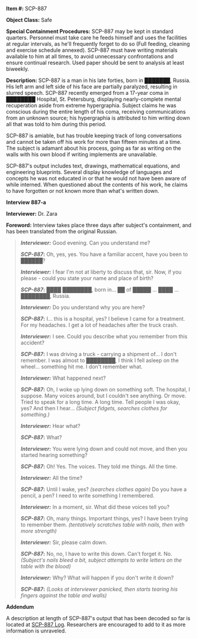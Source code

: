 **Item #:** SCP-887

**Object Class:** Safe

**Special Containment Procedures:** SCP-887 may be kept in standard quarters. Personnel must take care he feeds himself and uses the facilities at regular intervals, as he'll frequently forget to do so (Full feeding, cleaning and exercise schedule annexed). SCP-887 must have writing materials available to him at all times, to avoid unnecessary confrontations and ensure continual research. Used paper should be sent to analysis at least biweekly.

**Description:** SCP-887 is a man in his late forties, born in ███████, Russia. His left arm and left side of his face are partially paralyzed, resulting in slurred speech. SCP-887 recently emerged from a 17-year coma in ████████ Hospital, St. Petersburg, displaying nearly-complete mental recuperation aside from extreme hypergraphia. Subject claims he was conscious during the entire length of his coma, receiving communications from an unknown source; his hypergraphia is attributed to him writing down all that was told to him during this period.

SCP-887 is amiable, but has trouble keeping track of long conversations and cannot be taken off his work for more than fifteen minutes at a time. The subject is adamant about his process, going as far as writing on the walls with his own blood if writing implements are unavailable.

SCP-887's output includes text, drawings, mathematical equations, and engineering blueprints. Several display knowledge of languages and concepts he was not educated in or that he would not have been aware of while interned. When questioned about the contents of his work, he claims to have forgotten or not known more than what's written down.

**Interview 887-a**

**Interviewer:** Dr. Zara

**Foreword:** Interview takes place three days after subject's containment, and has been translated from the original Russian.

> **<Begin Log>**
> 
> **_Interviewer:_** Good evening. Can you understand me?
> 
> **_SCP-887_:** Oh, yes, yes. <pause> You have a familiar accent, have you been to ██████?
> 
> **_Interviewer:_** I fear I'm not at liberty to discuss that, sir. Now, if you please - could you state your name and place of birth?
> 
> **_SCP-887_:** ████ ████████, born in… <pause> ██ of █████ … ████ … ████████, Russia.
> 
> **_Interviewer:_** Do you understand why you are here?
> 
> **_SCP-887_:** I… this is a hospital, yes? I believe I came for a treatment. For my headaches. I get a lot of headaches after the truck crash.
> 
> **_Interviewer:_** I see. Could you describe what you remember from this accident?
> 
> **_SCP-887_:** I was driving a truck - carrying a shipment of… I don't remember. I was almost to ████████, I think I fell asleep on the wheel… something hit me. I don't remember what.
> 
> **_Interviewer:_** What happened next?
> 
> **_SCP-887_:** Oh, I woke up lying down on something soft. The hospital, I suppose. Many voices around, but I couldn't see anything. Or move. Tried to speak for a long time. A long time. Tell people I was okay, yes? And then I hear… _(Subject fidgets, searches clothes for something.)_
> 
> **_Interviewer:_** Hear what?
> 
> **_SCP-887_:** What?
> 
> **_Interviewer:_** You were lying down and could not move, and then you started hearing something?
> 
> **_SCP-887_:** Oh! Yes. The voices. They told me things. All the time.
> 
> **_Interviewer:_** All the time?
> 
> **_SCP-887_:** Until I wake, yes? _(searches clothes again)_ Do you have a pencil, a pen? I need to write something I remembered.
> 
> **_Interviewer:_** In a moment, sir. What did these voices tell you?
> 
> **_SCP-887_:** Oh, many things. Important things, yes? I have been trying to remember them. _(tentatively scratches table with nails, then with more strength)_
> 
> **_Interviewer:_** Sir, please calm down.
> 
> **_SCP-887_:** No, no, I have to write this down. Can't forget it. No. _(Subject's nails bleed a bit, subject attempts to write letters on the table with the blood)_
> 
> **_Interviewer:_** Why? What will happen if you don't write it down?
> 
> **_SCP-887_:** _(Looks at interviewer panicked, then starts tearing his fingers against the table and walls)_
> 
> **<End Log>**

**Addendum**

A description at length of SCP-887's output that has been decoded so far is located at [SCP-887 Log](/scp-887-log). Researchers are encouraged to add to it as more information is unraveled.